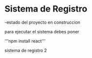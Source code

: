 <h1>Sistema de Registro</h1>

-estado del proyecto en construccion 

para ejecutar el sistema debes poner 

'''npm install react'''

 sistema de registro 2 

